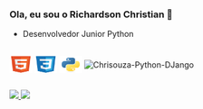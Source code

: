 ### Ola, eu sou o Richardson Christian 👋

- Desenvolvedor Junior Python

<div style="display: inline-block"><br>

  <img align="center" alt="Chrisouza-HTML5" height="30" width="40" src="https://raw.githubusercontent.com/devicons/devicon/master/icons/html5/html5-original.svg" />
  <img align="center" alt="Chrisouza-CSS" height="30" width="40" src="https://raw.githubusercontent.com/devicons/devicon/master/icons/css3/css3-original.svg" />
  <img align="center" alt="Chrisouza-Python" height="30" width="40" src="https://raw.githubusercontent.com/devicons/devicon/master/icons/python/python-original.svg" />
  <img align="center" alt="Chrisouza-Python-DJango" height="40" width="40" src="https://icongr.am/devicon/django-original.svg?size=128&color=currentColor" />
</div>

##

<div>
    <a href="https://www.instagram.com/richardson.csc/" target="_blank">
        <img src="https://img.shields.io/badge/-Instagram-%23E4405F?style=for-the-badge&logo=instagram&logoColor=white" />
    </a>
    <a href="mailto:rizinhof5@gmail.com">
        <img src="https://img.shields.io/badge/-Gmail-%23333?style=for-the-badge&logo=gmail&logoColor=white" />
    </a>
</div>
